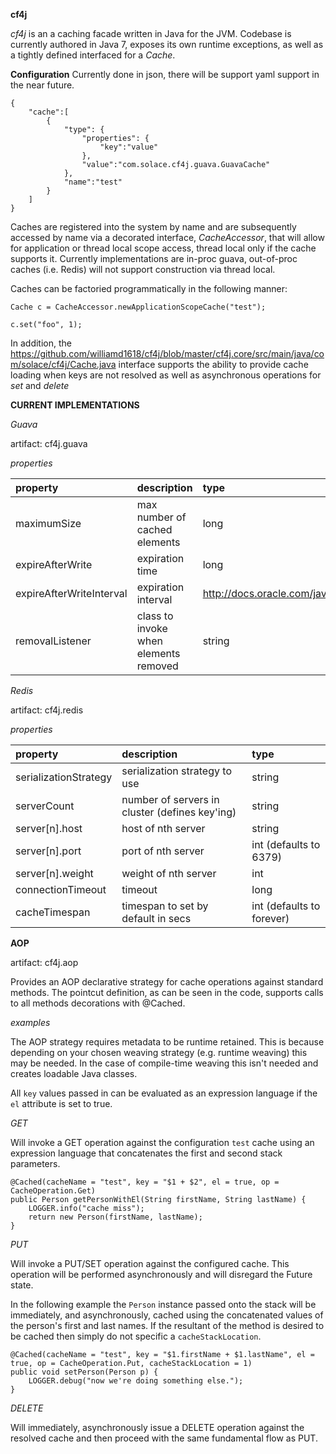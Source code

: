 __cf4j__

_cf4j_ is an a caching facade written in Java for the JVM.
Codebase is currently authored in Java 7, exposes its own runtime exceptions,
as well as a tightly defined interfaced for a _Cache_. 

__Configuration__
Currently done in json, there will be support yaml support in the near future.

```
{
	"cache":[
		{
			"type": {
				"properties": {
					"key":"value"
				},
				"value":"com.solace.cf4j.guava.GuavaCache"
			},
			"name":"test"
		}
	]
}
```

Caches are registered into the system by name and are subsequently accessed by 
name via a decorated interface, _CacheAccessor_, that will allow for application or thread
local scope access, thread local only if the cache supports it.  Currently implementations
are in-proc guava, out-of-proc caches (i.e. Redis) will not support construction via 
thread local.

Caches can be factoried programmatically in the following manner:

```
Cache c = CacheAccessor.newApplicationScopeCache("test");

c.set("foo", 1);
```

In addition, the https://github.com/williamd1618/cf4j/blob/master/cf4j.core/src/main/java/com/solace/cf4j/Cache.java 
interface supports the ability to provide cache loading when keys are not resolved as well 
as asynchronous operations for _set_ and _delete_

__CURRENT IMPLEMENTATIONS__

_Guava_

artifact: cf4j.guava

_properties_

| property  | description  | type |
| :------------ | :---------------| :-----|
| maximumSize | max number of cached elements | long |
| expireAfterWrite | expiration time |   long |
| expireAfterWriteInterval | expiration interval | http://docs.oracle.com/javase/7/docs/api/java/util/concurrent/TimeUnit.html |
| removalListener | class to invoke when elements removed | string |


_Redis_

artifact: cf4j.redis

_properties_

| property  | description  | type |
| :------------ |:---------------| :-----|
| serializationStrategy | serialization strategy to use | string |
| serverCount | number of servers in cluster (defines key'ing) | string |
| server[n].host | host of nth server | string |
| server[n].port | port of nth server | int (defaults to 6379) |
| server[n].weight | weight of nth server | int |	
| connectionTimeout | timeout | long |	
| cacheTimespan | timespan to set by default in secs | int (defaults to forever) |	


__AOP__

artifact: cf4j.aop

Provides an AOP declarative strategy for cache operations against standard methods.  The pointcut definition,
as can be seen in the code, supports calls to all methods decorations with @Cached.

_examples_

The AOP strategy requires metadata to be runtime retained.  This is because depending on your chosen weaving strategy 
(e.g. runtime weaving) this may be needed.  In the case of compile-time weaving this isn't needed and creates loadable
Java classes.

All `key` values passed in can be evaluated as an expression language if the `el` attribute is set to true.

_GET_

Will invoke a GET operation against the configuration `test` cache using an expression language that concatenates the first and second stack parameters.
```
@Cached(cacheName = "test", key = "$1 + $2", el = true, op = CacheOperation.Get)
public Person getPersonWithEl(String firstName, String lastName) {
	LOGGER.info("cache miss");
	return new Person(firstName, lastName);
}
```

_PUT_

Will invoke a PUT/SET operation against the configured cache.  This operation will be performed asynchronously and will disregard the Future state.

In the following example the `Person` instance passed onto the stack will be immediately, and asynchronously, cached using the concatenated
values of the person's first and last names.  If the resultant of the method is desired to be cached then simply do not specific a `cacheStackLocation`.

```
@Cached(cacheName = "test", key = "$1.firstName + $1.lastName", el = true, op = CacheOperation.Put, cacheStackLocation = 1)
public void setPerson(Person p) {
	LOGGER.debug("now we're doing something else.");
}
```

_DELETE_

Will immediately, asynchronously issue a DELETE operation against the resolved cache and then proceed with the same fundamental flow as PUT.
